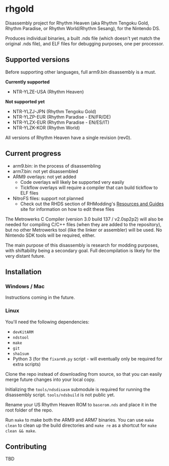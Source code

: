 # rhgold
Disassembly project for Rhythm Heaven (aka Rhythm Tengoku Gold, Rhythm Paradise, or Rhythm World/Rhythm Sesang), for the Nintendo DS.

Produces individual binaries, a built .nds file (which doesn't yet match the original .nds file), and ELF files for debugging purposes, one per processor.

## Supported versions
Before supporting other languages, full arm9.bin disassembly is a must.

**Currently supported**

* NTR-YLZE-USA (Rhythm Heaven)

**Not supported yet**

* NTR-YLZJ-JPN (Rhythm Tengoku Gold)
* NTR-YLZP-EUR (Rhythm Paradise - EN/FR/DE)
* NTR-YLZX-EUR (Rhythm Paradise - EN/ES/IT)
* NTR-YLZK-KOR (Rhythm World)

All versions of Rhythm Heaven have a single revision (rev0).

## Current progress
* arm9.bin: in the process of disassembling
* arm7.bin: not yet disassembled
* ARM9 overlays: not yet added
    - Code overlays will likely be supported very easily
    - Tickflow overlays will require a compiler that can build tickflow to ELF files
* NitroFS files: support not planned
    - Check out the RHDS section of RHModding's [Resources and Guides](https://rhmodding.github.io/resources-and-guides/) site for information on how to edit these files

The Metrowerks C Compiler (version 3.0 build 137 / v2.0sp2p2) will also be needed for compiling C/C++ files (when they are added to the repository), but no other Metrowerks tool (like the linker or assembler) will be used. No Nintendo SDK tools will be required, either.

The main purpose of this disassembly is research for modding purposes, with shiftability being a secondary goal. Full decompilation is likely for the very distant future.

## Installation
### Windows / Mac
Instructions coming in the future.

### Linux
You'll need the following dependencies:

* `devKitARM`
* `ndstool`
* `make`
* `git`
* `sha1sum`
* Python 3 (for the `fixarm9.py` script - will eventually only be required for extra scripts)

Clone the repo instead of downloading from source, so that you can easily merge future changes into your local copy.

Initializing the `tools/ndsdisasm` submodule is required for running the disassembly script. `tools/ndsbuild` is not public yet.

Rename your US Rhythm Heaven ROM to `baserom.nds` and place it in the root folder of the repo.

Run `make` to make both the ARM9 and ARM7 binaries. You can use `make clean` to clean up the build directories and `make re` as a shortcut for `make clean && make`.

## Contributing

TBD